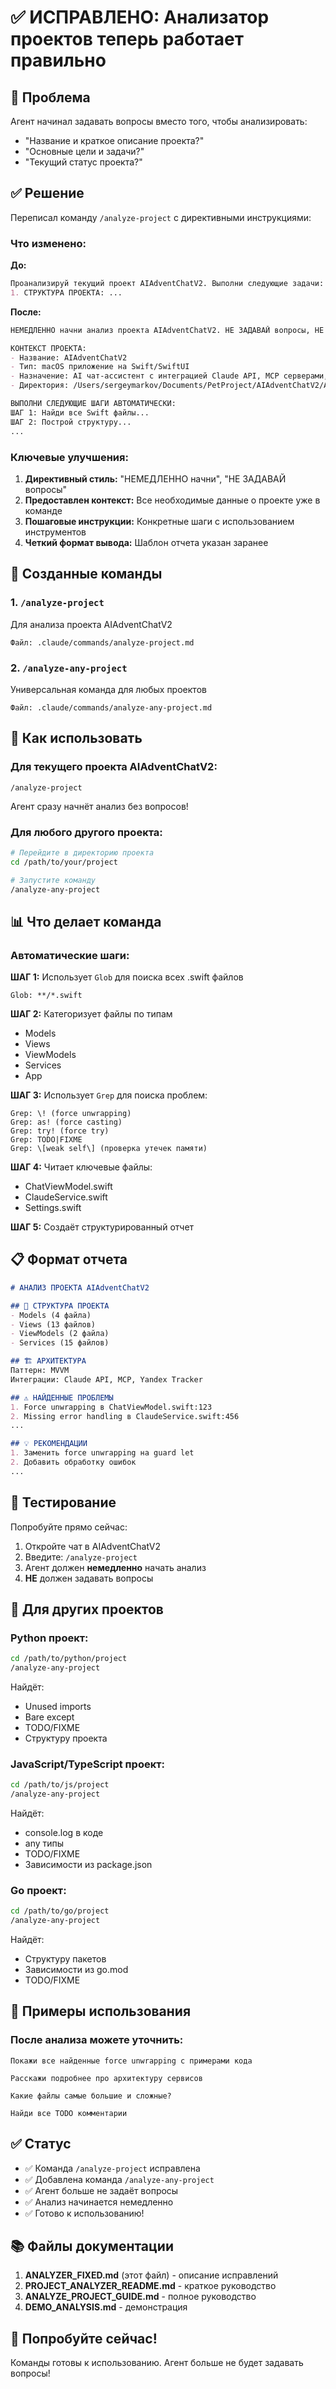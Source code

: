 # ✅ ИСПРАВЛЕНО: Анализатор проектов теперь работает правильно

## 🐛 Проблема

Агент начинал задавать вопросы вместо того, чтобы анализировать:
- "Название и краткое описание проекта?"
- "Основные цели и задачи?"
- "Текущий статус проекта?"

## ✅ Решение

Переписал команду `/analyze-project` с директивными инструкциями:

### Что изменено:

**До:**
```markdown
Проанализируй текущий проект AIAdventChatV2. Выполни следующие задачи:
1. СТРУКТУРА ПРОЕКТА: ...
```

**После:**
```markdown
НЕМЕДЛЕННО начни анализ проекта AIAdventChatV2. НЕ ЗАДАВАЙ вопросы, НЕ СПРАШИВАЙ дополнительную информацию.

КОНТЕКСТ ПРОЕКТА:
- Название: AIAdventChatV2
- Тип: macOS приложение на Swift/SwiftUI
- Назначение: AI чат-ассистент с интеграцией Claude API, MCP серверами, Yandex Tracker
- Директория: /Users/sergeymarkov/Documents/PetProject/AIAdventChatV2/AIAdventChatV2/

ВЫПОЛНИ СЛЕДУЮЩИЕ ШАГИ АВТОМАТИЧЕСКИ:
ШАГ 1: Найди все Swift файлы...
ШАГ 2: Построй структуру...
...
```

### Ключевые улучшения:

1. **Директивный стиль:** "НЕМЕДЛЕННО начни", "НЕ ЗАДАВАЙ вопросы"
2. **Предоставлен контекст:** Все необходимые данные о проекте уже в команде
3. **Пошаговые инструкции:** Конкретные шаги с использованием инструментов
4. **Четкий формат вывода:** Шаблон отчета указан заранее

## 📁 Созданные команды

### 1. `/analyze-project`
Для анализа проекта AIAdventChatV2
```
Файл: .claude/commands/analyze-project.md
```

### 2. `/analyze-any-project`
Универсальная команда для любых проектов
```
Файл: .claude/commands/analyze-any-project.md
```

## 🚀 Как использовать

### Для текущего проекта AIAdventChatV2:

```
/analyze-project
```

Агент сразу начнёт анализ без вопросов!

### Для любого другого проекта:

```bash
# Перейдите в директорию проекта
cd /path/to/your/project

# Запустите команду
/analyze-any-project
```

## 📊 Что делает команда

### Автоматические шаги:

**ШАГ 1:** Использует `Glob` для поиска всех .swift файлов
```
Glob: **/*.swift
```

**ШАГ 2:** Категоризует файлы по типам
- Models
- Views
- ViewModels
- Services
- App

**ШАГ 3:** Использует `Grep` для поиска проблем:
```
Grep: \! (force unwrapping)
Grep: as! (force casting)
Grep: try! (force try)
Grep: TODO|FIXME
Grep: \[weak self\] (проверка утечек памяти)
```

**ШАГ 4:** Читает ключевые файлы:
- ChatViewModel.swift
- ClaudeService.swift
- Settings.swift

**ШАГ 5:** Создаёт структурированный отчет

## 📋 Формат отчета

```markdown
# АНАЛИЗ ПРОЕКТА AIAdventChatV2

## 📁 СТРУКТУРА ПРОЕКТА
- Models (4 файла)
- Views (13 файлов)
- ViewModels (2 файла)
- Services (15 файлов)

## 🏗 АРХИТЕКТУРА
Паттерн: MVVM
Интеграции: Claude API, MCP, Yandex Tracker

## ⚠️ НАЙДЕННЫЕ ПРОБЛЕМЫ
1. Force unwrapping в ChatViewModel.swift:123
2. Missing error handling в ClaudeService.swift:456
...

## 💡 РЕКОМЕНДАЦИИ
1. Заменить force unwrapping на guard let
2. Добавить обработку ошибок
...
```

## 🔧 Тестирование

Попробуйте прямо сейчас:

1. Откройте чат в AIAdventChatV2
2. Введите: `/analyze-project`
3. Агент должен **немедленно** начать анализ
4. **НЕ** должен задавать вопросы

## 📝 Для других проектов

### Python проект:
```bash
cd /path/to/python/project
/analyze-any-project
```

Найдёт:
- Unused imports
- Bare except
- TODO/FIXME
- Структуру проекта

### JavaScript/TypeScript проект:
```bash
cd /path/to/js/project
/analyze-any-project
```

Найдёт:
- console.log в коде
- any типы
- TODO/FIXME
- Зависимости из package.json

### Go проект:
```bash
cd /path/to/go/project
/analyze-any-project
```

Найдёт:
- Структуру пакетов
- Зависимости из go.mod
- TODO/FIXME

## 🎯 Примеры использования

### После анализа можете уточнить:

```
Покажи все найденные force unwrapping с примерами кода
```

```
Расскажи подробнее про архитектуру сервисов
```

```
Какие файлы самые большие и сложные?
```

```
Найди все TODO комментарии
```

## ✅ Статус

- ✅ Команда `/analyze-project` исправлена
- ✅ Добавлена команда `/analyze-any-project`
- ✅ Агент больше не задаёт вопросы
- ✅ Анализ начинается немедленно
- ✅ Готово к использованию!

## 📚 Файлы документации

1. **ANALYZER_FIXED.md** (этот файл) - описание исправлений
2. **PROJECT_ANALYZER_README.md** - краткое руководство
3. **ANALYZE_PROJECT_GUIDE.md** - полное руководство
4. **DEMO_ANALYSIS.md** - демонстрация

## 🚀 Попробуйте сейчас!

Команды готовы к использованию. Агент больше не будет задавать вопросы!
